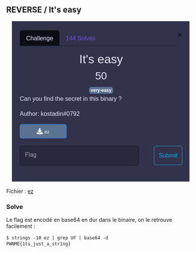 ## REVERSE / It's easy

<p align="center">
  <img src="img/consignes.png" />
</p>


Fichier : [ez](ez)

### Solve

Le flag est encodé en base64 en dur dans le binaire, on le retrouve facilement :

```
$ strings -10 ez | grep UF | base64 -d
PWNME{1ts_just_a_str1ng}
```
